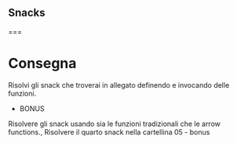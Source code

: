 ## Snacks

===

# Consegna

Risolvi gli snack che troverai in allegato definendo e invocando delle funzioni. 

- BONUS

Risolvere gli snack usando sia le funzioni tradizionali che le arrow functions.,
Risolvere il quarto snack nella cartellina 05 - bonus